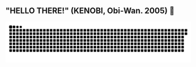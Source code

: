 ## "HELLO THERE!" (KENOBI, Obi-Wan. 2005) 🖖

<picture>
  <source media="(prefers-color-scheme: dark)" srcset="https://raw.githubusercontent.com/ghostfoxgoddes3/ghostfoxgoddes3/output/github-contribution-grid-snake-dark.svg">
  <source media="(prefers-color-scheme: light)" srcset="https://raw.githubusercontent.com/ghostfoxgoddes3/ghostfoxgoddes3/output/github-contribution-grid-snake.svg">
  <img alt="github contribution grid snake animation" src="https://raw.githubusercontent.com/ghostfoxgoddes3/ghostfoxgoddes3/output/github-contribution-grid-snake.svg">
</picture>

<!--
**ghostfoxgoddes3/ghostfoxgoddes3** is a ✨ _special_ ✨ repository because its `README.md` (this file) appears on your GitHub profile.

Here are some ideas to get you started:

- 🔭 I’m currently working on ...
- 🌱 I’m currently learning ...
- 👯 I’m looking to collaborate on ...
- 🤔 I’m looking for help with ...
- 💬 Ask me about ...
- 📫 How to reach me: ...
- 😄 Pronouns: ...
- ⚡ Fun fact: ...
-->
